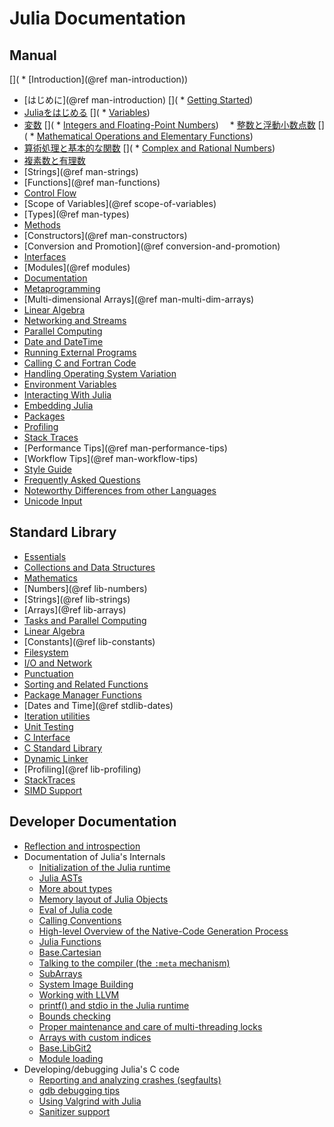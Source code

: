 # Julia Documentation

## Manual

[](  * [Introduction](@ref man-introduction))
  * [はじめに](@ref man-introduction)
[](  * [Getting Started](@ref))
  * [Juliaをはじめる](@ref)
[](  * [Variables](@ref))
  * [変数](@ref)
[](  * [Integers and Floating-Point Numbers](@ref))
　* [整数と浮動小数点数](@ref)
[](  * [Mathematical Operations and Elementary Functions](@ref))
  * [算術処理と基本的な関数](@ref)
[](  * [Complex and Rational Numbers](@ref))
  * [複素数と有理数](@ref)
  * [Strings](@ref man-strings)
  * [Functions](@ref man-functions)
  * [Control Flow](@ref)
  * [Scope of Variables](@ref scope-of-variables)
  * [Types](@ref man-types)
  * [Methods](@ref)
  * [Constructors](@ref man-constructors)
  * [Conversion and Promotion](@ref conversion-and-promotion)
  * [Interfaces](@ref)
  * [Modules](@ref modules)
  * [Documentation](@ref)
  * [Metaprogramming](@ref)
  * [Multi-dimensional Arrays](@ref man-multi-dim-arrays)
  * [Linear Algebra](@ref)
  * [Networking and Streams](@ref)
  * [Parallel Computing](@ref)
  * [Date and DateTime](@ref)
  * [Running External Programs](@ref)
  * [Calling C and Fortran Code](@ref)
  * [Handling Operating System Variation](@ref)
  * [Environment Variables](@ref)
  * [Interacting With Julia](@ref)
  * [Embedding Julia](@ref)
  * [Packages](@ref)
  * [Profiling](@ref)
  * [Stack Traces](@ref)
  * [Performance Tips](@ref man-performance-tips)
  * [Workflow Tips](@ref man-workflow-tips)
  * [Style Guide](@ref)
  * [Frequently Asked Questions](@ref)
  * [Noteworthy Differences from other Languages](@ref)
  * [Unicode Input](@ref)

## Standard Library

  * [Essentials](@ref)
  * [Collections and Data Structures](@ref)
  * [Mathematics](@ref)
  * [Numbers](@ref lib-numbers)
  * [Strings](@ref lib-strings)
  * [Arrays](@ref lib-arrays)
  * [Tasks and Parallel Computing](@ref)
  * [Linear Algebra](@ref)
  * [Constants](@ref lib-constants)
  * [Filesystem](@ref)
  * [I/O and Network](@ref)
  * [Punctuation](@ref)
  * [Sorting and Related Functions](@ref)
  * [Package Manager Functions](@ref)
  * [Dates and Time](@ref stdlib-dates)
  * [Iteration utilities](@ref)
  * [Unit Testing](@ref)
  * [C Interface](@ref)
  * [C Standard Library](@ref)
  * [Dynamic Linker](@ref)
  * [Profiling](@ref lib-profiling)
  * [StackTraces](@ref)
  * [SIMD Support](@ref)

## Developer Documentation

  * [Reflection and introspection](@ref)
  * Documentation of Julia's Internals
      * [Initialization of the Julia runtime](@ref)
      * [Julia ASTs](@ref)
      * [More about types](@ref)
      * [Memory layout of Julia Objects](@ref)
      * [Eval of Julia code](@ref)
      * [Calling Conventions](@ref)
      * [High-level Overview of the Native-Code Generation Process](@ref)
      * [Julia Functions](@ref)
      * [Base.Cartesian](@ref)
      * [Talking to the compiler (the `:meta` mechanism)](@ref)
      * [SubArrays](@ref)
      * [System Image Building](@ref)
      * [Working with LLVM](@ref)
      * [printf() and stdio in the Julia runtime](@ref)
      * [Bounds checking](@ref)
      * [Proper maintenance and care of multi-threading locks](@ref)
      * [Arrays with custom indices](@ref)
      * [Base.LibGit2](@ref)
      * [Module loading](@ref)
  * Developing/debugging Julia's C code
      * [Reporting and analyzing crashes (segfaults)](@ref)
      * [gdb debugging tips](@ref)
      * [Using Valgrind with Julia](@ref)
      * [Sanitizer support](@ref)
